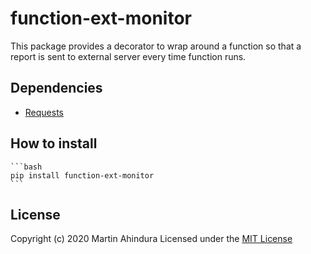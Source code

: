 # function-ext-monitor

This package provides a decorator to wrap around a function so that a report is sent to external server every time function runs.

## Dependencies

- [Requests]()

## How to install

    ```bash
    pip install function-ext-monitor
    ```

## License

Copyright (c) 2020 Martin Ahindura Licensed under the [MIT License](./LICENSE)

